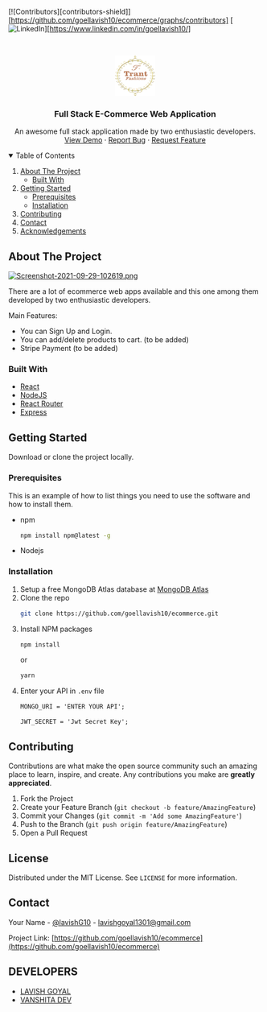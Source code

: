[![Contributors][contributors-shield]][https://github.com/goellavish10/ecommerce/graphs/contributors]
[![LinkedIn][linkedin-shield]][https://www.linkedin.com/in/goellavish10/]

<!-- PROJECT LOGO -->
<br />
<p align="center">
  <a href="https://github.com/goellavish10/ecommerce">
    <img src="client/src/Components/assets/logo.png" alt="Logo" width="80" height="80">
  </a>

  <h3 align="center">Full Stack E-Commerce Web Application</h3>

  <p align="center">
    An awesome full stack application made by two enthusiastic developers.
    <br />
    <a href="https://ecommerce-plainhtmlcss-toreact.netlify.app/">View Demo</a>
    ·
    <a href="https://github.com/goellavish10/ecommerce/issues">Report Bug</a>
    ·
    <a href="https://github.com/goellavish10/ecommerce/issues">Request Feature</a>
  </p>
</p>

<!-- TABLE OF CONTENTS -->
<details open="open">
  <summary>Table of Contents</summary>
  <ol>
    <li>
      <a href="#about-the-project">About The Project</a>
      <ul>
        <li><a href="#built-with">Built With</a></li>
      </ul>
    </li>
    <li>
      <a href="#getting-started">Getting Started</a>
      <ul>
        <li><a href="#prerequisites">Prerequisites</a></li>
        <li><a href="#installation">Installation</a></li>
      </ul>
    </li>
    <li><a href="#contributing">Contributing</a></li>
    <li><a href="#contact">Contact</a></li>
    <li><a href="#developers">Acknowledgements</a></li>
  </ol>
</details>

<!-- ABOUT THE PROJECT -->

## About The Project

[![Screenshot-2021-09-29-102619.png](https://i.postimg.cc/jC09HSpC/Screenshot-2021-09-29-102619.png)](https://postimg.cc/H8zBHdsC)

There are a lot of ecommerce web apps available and this one among them developed by two enthusiastic developers.

Main Features:

- You can Sign Up and Login.
- You can add/delete products to cart. (to be added)
- Stripe Payment (to be added)

### Built With

- [React](https://reactjs.org/)
- [NodeJS](https://nodejs.org/en/)
- [React Router](https://reactrouter.com/)
- [Express](https://expressjs.com/)

<!-- GETTING STARTED -->

## Getting Started

Download or clone the project locally.

### Prerequisites

This is an example of how to list things you need to use the software and how to install them.

- npm
  ```sh
  npm install npm@latest -g
  ```
- Nodejs

### Installation

1. Setup a free MongoDB Atlas database at [MongoDB Atlas](https://bit.ly/3a1B0Db)
2. Clone the repo
   ```sh
   git clone https://github.com/goellavish10/ecommerce.git
   ```
3. Install NPM packages
   ```sh
   npm install
   ```
   or
   ```sh
   yarn
   ```
4. Enter your API in `.env` file
   ```JS
   MONGO_URI = 'ENTER YOUR API';
   ```
   ```JS
   JWT_SECRET = 'Jwt Secret Key';
   ```

<!-- CONTRIBUTING -->

## Contributing

Contributions are what make the open source community such an amazing place to learn, inspire, and create. Any contributions you make are **greatly appreciated**.

1. Fork the Project
2. Create your Feature Branch (`git checkout -b feature/AmazingFeature`)
3. Commit your Changes (`git commit -m 'Add some AmazingFeature'`)
4. Push to the Branch (`git push origin feature/AmazingFeature`)
5. Open a Pull Request

<!-- LICENSE -->

## License

Distributed under the MIT License. See `LICENSE` for more information.

<!-- CONTACT -->

## Contact

Your Name - [@lavishG10](https://twitter.com/lavishG10) - lavishgoyal1301@gmail.com

Project Link: [https://github.com/goellavish10/ecommerce](https://github.com/goellavish10/ecommerce)

## DEVELOPERS

- [LAVISH GOYAL](https://www.linkedin.com/in/goellavish10/)
- [VANSHITA DEV](https://www.linkedin.com/in/vanshita-dev-022ba721a/)

<!-- MARKDOWN LINKS & IMAGES -->
<!-- https://www.markdownguide.org/basic-syntax/#reference-style-links -->

[linkedin-shield]: https://img.shields.io/badge/-LinkedIn-black.svg?style=for-the-badge&logo=linkedin&colorB=555
[linkedin-url]: https://linkedin.com/in/goellavish10
[product-screenshot]: https://ibb.co/qrYVHcr
